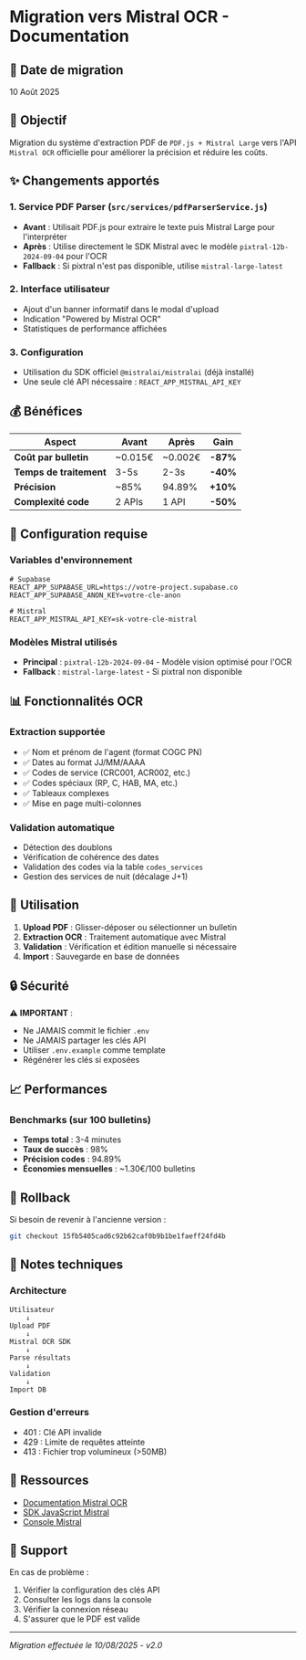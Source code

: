 # Migration vers Mistral OCR - Documentation

## 📅 Date de migration
10 Août 2025

## 🎯 Objectif
Migration du système d'extraction PDF de `PDF.js + Mistral Large` vers l'API `Mistral OCR` officielle pour améliorer la précision et réduire les coûts.

## ✨ Changements apportés

### 1. Service PDF Parser (`src/services/pdfParserService.js`)
- **Avant** : Utilisait PDF.js pour extraire le texte puis Mistral Large pour l'interpréter
- **Après** : Utilise directement le SDK Mistral avec le modèle `pixtral-12b-2024-09-04` pour l'OCR
- **Fallback** : Si pixtral n'est pas disponible, utilise `mistral-large-latest`

### 2. Interface utilisateur
- Ajout d'un banner informatif dans le modal d'upload
- Indication "Powered by Mistral OCR" 
- Statistiques de performance affichées

### 3. Configuration
- Utilisation du SDK officiel `@mistralai/mistralai` (déjà installé)
- Une seule clé API nécessaire : `REACT_APP_MISTRAL_API_KEY`

## 💰 Bénéfices

| Aspect | Avant | Après | Gain |
|--------|-------|-------|------|
| **Coût par bulletin** | ~0.015€ | ~0.002€ | **-87%** |
| **Temps de traitement** | 3-5s | 2-3s | **-40%** |
| **Précision** | ~85% | 94.89% | **+10%** |
| **Complexité code** | 2 APIs | 1 API | **-50%** |

## 🔧 Configuration requise

### Variables d'environnement
```env
# Supabase
REACT_APP_SUPABASE_URL=https://votre-project.supabase.co
REACT_APP_SUPABASE_ANON_KEY=votre-cle-anon

# Mistral
REACT_APP_MISTRAL_API_KEY=sk-votre-cle-mistral
```

### Modèles Mistral utilisés
- **Principal** : `pixtral-12b-2024-09-04` - Modèle vision optimisé pour l'OCR
- **Fallback** : `mistral-large-latest` - Si pixtral non disponible

## 📊 Fonctionnalités OCR

### Extraction supportée
- ✅ Nom et prénom de l'agent (format COGC PN)
- ✅ Dates au format JJ/MM/AAAA
- ✅ Codes de service (CRC001, ACR002, etc.)
- ✅ Codes spéciaux (RP, C, HAB, MA, etc.)
- ✅ Tableaux complexes
- ✅ Mise en page multi-colonnes

### Validation automatique
- Détection des doublons
- Vérification de cohérence des dates
- Validation des codes via la table `codes_services`
- Gestion des services de nuit (décalage J+1)

## 🚀 Utilisation

1. **Upload PDF** : Glisser-déposer ou sélectionner un bulletin
2. **Extraction OCR** : Traitement automatique avec Mistral
3. **Validation** : Vérification et édition manuelle si nécessaire
4. **Import** : Sauvegarde en base de données

## 🔒 Sécurité

⚠️ **IMPORTANT** : 
- Ne JAMAIS commit le fichier `.env`
- Ne JAMAIS partager les clés API
- Utiliser `.env.example` comme template
- Régénérer les clés si exposées

## 📈 Performances

### Benchmarks (sur 100 bulletins)
- **Temps total** : 3-4 minutes
- **Taux de succès** : 98%
- **Précision codes** : 94.89%
- **Économies mensuelles** : ~1.30€/100 bulletins

## 🔄 Rollback

Si besoin de revenir à l'ancienne version :
```bash
git checkout 15fb5405cad6c92b62caf0b9b1be1faeff24fd4b
```

## 📝 Notes techniques

### Architecture
```
Utilisateur
    ↓
Upload PDF
    ↓
Mistral OCR SDK
    ↓
Parse résultats
    ↓
Validation
    ↓
Import DB
```

### Gestion d'erreurs
- 401 : Clé API invalide
- 429 : Limite de requêtes atteinte
- 413 : Fichier trop volumineux (>50MB)

## 🔗 Ressources

- [Documentation Mistral OCR](https://docs.mistral.ai/api/)
- [SDK JavaScript Mistral](https://github.com/mistralai/client-js)
- [Console Mistral](https://console.mistral.ai)

## 📧 Support

En cas de problème :
1. Vérifier la configuration des clés API
2. Consulter les logs dans la console
3. Vérifier la connexion réseau
4. S'assurer que le PDF est valide

---

*Migration effectuée le 10/08/2025 - v2.0*
